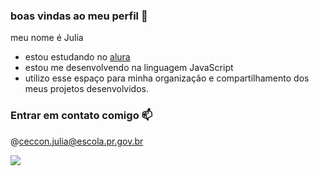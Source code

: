### boas vindas ao meu perfil 💙 

meu nome é Julia

- estou estudando no [alura](https://www.alura.com.br)
- estou me desenvolvendo na linguagem JavaScript
- utilizo esse espaço para minha organização e compartilhamento dos meus projetos desenvolvidos.

### Entrar em contato comigo 📫

@ceccon.julia@escola.pr.gov.br



![](https://media1.tenor.com/m/GF9KvDmDMU4AAAAd/nini-dog.gif)


<!--

**Cecconvg/Cecconvg** is a ✨ _special_ ✨ repository because its `README.md` (this file) appears on your GitHub profile.

Here are some ideas to get you started:

- 🔭 I’m currently working on ...
- 🌱 I’m currently learning ...
- 👯 I’m looking to collaborate on ...
- 🤔 I’m looking for help with ...
- 💬 Ask me about ...
- 📫 How to reach me: ...
- 😄 Pronouns: ...
- ⚡ Fun fact: ...
-->

